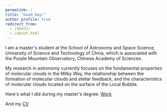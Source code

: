 ```yaml
---
permalink: /
title: "Good Day!"
author_profile: true
redirect_from: 
  - /about/
  - /about.html
---
```


I am a master's student at the School of Astronomy and Space Science, University of Science and Technology of China, which is associated with the Purple Mountain Observatory, Chinese Academy of Sciences.

My research in astronomy currently focuses on the fundamental properties of molecular clouds in the Milky Way, the relationship between the formation of molecular clouds and stellar feedback, and the characteristics of molecular clouds located on the surface of the Local Bubble.


Here's what I did during my master's degree: [Work](../files/First_Paper_PPT.pdf)

And my [CV](../files/Dorian_Resumes-.pdf)
